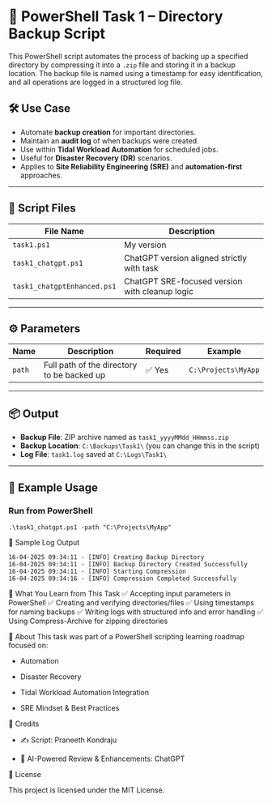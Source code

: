 # 💾 PowerShell Task 1 – Directory Backup Script

This PowerShell script automates the process of backing up a specified directory by compressing it into a `.zip` file and storing it in a backup location. The backup file is named using a timestamp for easy identification, and all operations are logged in a structured log file.

## 🛠️ Use Case

- Automate **backup creation** for important directories.
- Maintain an **audit log** of when backups were created.
- Use within **Tidal Workload Automation** for scheduled jobs.
- Useful for **Disaster Recovery (DR)** scenarios.
- Applies to **Site Reliability Engineering (SRE)** and **automation-first** approaches.

---

## 📁 Script Files

| File Name                | Description                                |
|-------------------------|--------------------------------------------|
| `task1.ps1`   | My version                |
| `task1_chatgpt.ps1`     | ChatGPT version aligned strictly with task   |
| `task1_chatgptEnhanced.ps1` | ChatGPT SRE-focused version with cleanup logic |

---

## ⚙️ Parameters

| Name    | Description                              | Required | Example                  |
|---------|------------------------------------------|----------|--------------------------|
| `path`  | Full path of the directory to be backed up | ✅ Yes   | `C:\Projects\MyApp`     |

---

## 📦 Output

- **Backup File**: ZIP archive named as `task1_yyyyMMdd_HHmmss.zip`
- **Backup Location**: `C:\Backups\Task1\` (you can change this in the script)
- **Log File**: `task1.log` saved at `C:\Logs\Task1\`

---

## 🚀 Example Usage

### Run from PowerShell
``` 
.\task1_chatgpt.ps1 -path "C:\Projects\MyApp" 
```

📓 Sample Log Output
```
16-04-2025 09:34:11 - [INFO] Creating Backup Directory
16-04-2025 09:34:11 - [INFO] Backup Directory Created Successfully
16-04-2025 09:34:11 - [INFO] Starting Compression
16-04-2025 09:34:16 - [INFO] Compression Completed Successfully
```

🧠 What You Learn from This Task
✅ Accepting input parameters in PowerShell
✅ Creating and verifying directories/files
✅ Using timestamps for naming backups
✅ Writing logs with structured info and error handling
✅ Using Compress-Archive for zipping directories

🤖 About
This task was part of a PowerShell scripting learning roadmap focused on:

- Automation

- Disaster Recovery

- Tidal Workload Automation Integration

- SRE Mindset & Best Practices

👥 Credits

- ✍️ Script: Praneeth Kondraju

- 🤖 AI-Powered Review & Enhancements: ChatGPT

🔐 License

This project is licensed under the MIT License.